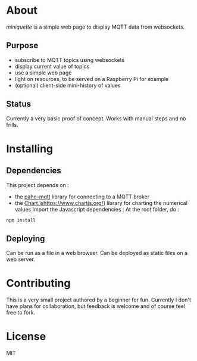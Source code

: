 # About

*miniquette* is a simple web page to display MQTT data from websockets.

## Purpose

* subscribe to MQTT topics using websockets
* display current value of topics
* use a simple web page
* light on resources, to be served on a Raspberry Pi for example
* (optional) client-side mini-history of values

## Status

Currently a very basic proof of concept. Works with manual steps and no frills.


# Installing

## Dependencies

This project depends on :
* the [paho-mqtt](https://www.eclipse.org/paho/clients/js/) library for connecting to a MQTT broker
* the [Chart.js]()https://www.chartjs.org/) library for charting the numerical values
Import the Javascript dependencies :
At the root folder, do :
```sh
npm install
```

## Deploying

Can be run as a file in a web browser.
Can be deployed as static files on a web server.


# Contributing

This is a very small project authored by a beginner for fun.
Currently I don't have plans for collaboration, but feedback is welcome and of course feel free to fork.

# License

MIT
